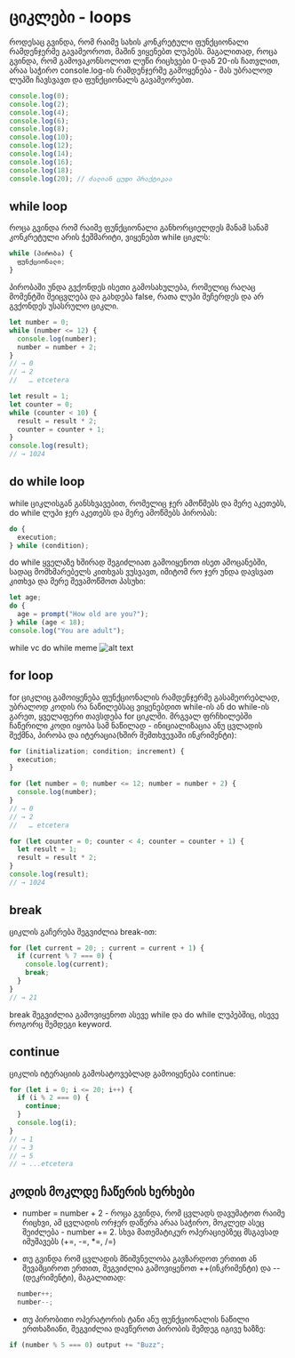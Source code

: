 # ციკლები - loops

როდესაც გვინდა, რომ რაიმე სახის კონკრეტული ფუნქციონალი რამდენჯერმე გავამეოროთ, მაშინ ვიყენებთ ლუპებს. მაგალითად, როცა გვინდა, რომ გამოვაკონსოლოთ ლუწი რიცხვები 0-დან 20-ის ჩათვლით, არაა საჭირო console.log-ის რამდენჯერმე გამოყენება - მას უბრალოდ ლუპში ჩავსვავთ და ფუნქციონალს გავამეორებთ.

```js
console.log(0);
console.log(2);
console.log(4);
console.log(6);
console.log(8);
console.log(10);
console.log(12);
console.log(14);
console.log(16);
console.log(18);
console.log(20); // ძალიან ცუდი პრაქტიკაა
```

## while loop

როცა გვინდა რომ რაიმე ფუნქციონალი განხორციელდეს მანამ სანამ კონკრეტული არის ჭეშმარიტი, ვიყენებთ while ციკლს:

```js
while (პირობა) {
  ფუნქციონალი;
}
```

პირობაში უნდა გვქონდეს ისეთი გამოსახულება, რომელიც რაღაც მომენტში შეიცვლება და გახდება false, რათა ლუპი შეჩერდეს და არ გვქონდეს უსასრულო ციკლი.

```js
let number = 0;
while (number <= 12) {
  console.log(number);
  number = number + 2;
}
// → 0
// → 2
//   … etcetera
```

```js
let result = 1;
let counter = 0;
while (counter < 10) {
  result = result * 2;
  counter = counter + 1;
}
console.log(result);
// → 1024
```

## do while loop

while ციკლისგან განსხვავებით, რომელიც ჯერ ამოწმებს და მერე აკეთებს, do while ლუპი ჯერ აკეთებს და მერე ამოწმებს პირობას:

```js
do {
  execution;
} while (condition);
```

do while ყველაზე ხშირად შეგიძლიათ გამოიყენოთ ისეთ ამოცანებში, სადაც მომხმარებელს კითხვას ვუსვავთ, იმიტომ რო ჯერ უნდა დავსვათ კითხვა და მერე შევამოწმოთ პასუხი:

```js
let age;
do {
  age = prompt("How old are you?");
} while (age < 18);
console.log("You are adult");
```

while vc do while meme
![alt text](/images/while-vs-do-while.png)

## for loop

for ციკლიც გამოიყენება ფუნქციონალის რამდენჯერმე გასამეორებლად, უბრალოდ კოდის რა ნაწილებსაც ვიყენებდით while-ის ან do while-ის გარეთ, ყველაფერი თავსდება for ციკლში. მრგვალ ფრჩხილებში ჩაწერილი კოდი იყობა სამ ნაწილად - ინიციალიზაცია ანუ ცვლადის შექმნა, პირობა და იტერაცია(ხშირ შემთხვევაში ინკრიმენტი):

```js
for (initialization; condition; increment) {
  execution;
}
```

```js
for (let number = 0; number <= 12; number = number + 2) {
  console.log(number);
}
// → 0
// → 2
//   … etcetera
```

```js
for (let counter = 0; counter < 4; counter = counter + 1) {
  let result = 1;
  result = result * 2;
}
console.log(result);
// → 1024
```

## break

ციკლის გაჩერება შეგვიძლია break-ით:

```js
for (let current = 20; ; current = current + 1) {
  if (current % 7 === 0) {
    console.log(current);
    break;
  }
}
// → 21
```

break შეგვიძლია გამოვიყენოთ ასევე while და do while ლუპებშიც, ისევე როგორც შემდეგი keyword.

## continue

ციკლის იტერაციის გამოსატოვებლად გამოიყენება continue:

```js
for (let i = 0; i <= 20; i++) {
  if (i % 2 === 0) {
    continue;
  }
  console.log(i);
}
// → 1
// → 3
// → 5
// → ...etcetera
```

## კოდის მოკლდე ჩაწერის ხერხები

- number = number + 2 - როცა გვინდა, რომ ცვლადს დავუმატოთ რაიმე რიცხვი, ამ ცვლადის ორჯერ დაწერა არაა საჭირო, მოკლედ ასეც შეიძლება - number += 2. სხვა მათემატიკურ ოპერაციებზეც მსგავსად იმუშავებს (+=, -=, *=, /=)

- თუ გვინდა რომ ცვლადის მნიშვნელობა გავზარდოთ ერთით ან შევამციროთ ერთით, შეგვიძლია გამოვიყენოთ ++(ინკრიმენტი) და --(დეკრიმენტი), მაგალითად:
```js
  number++;
  number--;
```

- თუ პირობითი ოპერატორის ტანი ანუ ფუნქციონალის ნაწილი ერთხაზიანი, შეგვიძლია დავწეროთ პირობის შემდეგ იგივე ხაზზე:
```js
if (number % 5 === 0) output += "Buzz";
```
